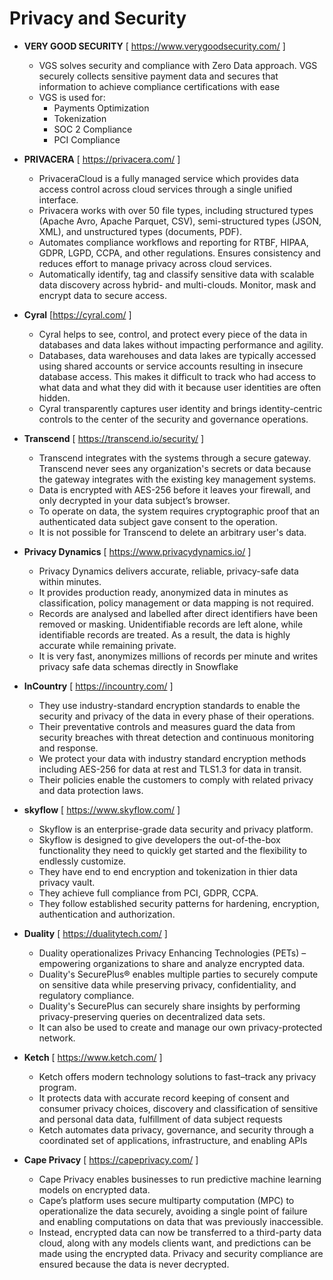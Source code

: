 # Privacy and Security

- **VERY GOOD SECURITY** [ <https://www.verygoodsecurity.com/> ]
  - VGS solves security and compliance with Zero Data approach. VGS securely collects sensitive payment data and secures that information to achieve compliance certifications with ease
  - VGS is used for:
    - Payments Optimization
    - Tokenization
    - SOC 2 Compliance
    - PCI Compliance

- **PRIVACERA** [ <https://privacera.com/> ]
  - PrivaceraCloud is a fully managed service which provides data access control across cloud services through a single unified interface.
  - Privacera works with over 50 file types, including structured types (Apache Avro, Apache Parquet, CSV), semi-structured types (JSON, XML), and unstructured types (documents, PDF).
  - Automates compliance workflows and reporting for RTBF, HIPAA, GDPR, LGPD, CCPA, and other regulations. Ensures consistency and reduces effort to manage privacy across cloud services.
  - Automatically identify, tag and classify sensitive data with scalable data discovery across hybrid- and multi-clouds. Monitor, mask and encrypt data to secure access.
  
- **Cyral** [<https://cyral.com/> ]
  - Cyral helps to see, control, and protect every piece of the data in databases and data lakes without impacting performance and agility.
  - Databases, data warehouses and data lakes are typically accessed using shared accounts or service accounts resulting in insecure database access. This makes it difficult to track who had access to what data and what they did with it because user identities are often hidden.
  - Cyral transparently captures user identity and brings identity-centric controls to the center of the security and governance operations.

- **Transcend** [ <https://transcend.io/security/> ]
  - Transcend integrates with the systems through a secure gateway. Transcend never sees any organization's secrets or data because the gateway integrates with the existing key management systems.
  - Data is encrypted with AES-256 before it leaves your firewall, and only decrypted in your data subject’s browser.
  - To operate on data, the system requires cryptographic proof that an authenticated data subject gave consent to the operation.
  - It is not possible for Transcend to delete an arbitrary user's data.

- **Privacy Dynamics** [ <https://www.privacydynamics.io/> ]
  - Privacy Dynamics delivers accurate, reliable, privacy-safe data within minutes.
  - It provides production ready, anonymized data in minutes as classification, policy management or data mapping is not required.
  - Records are analysed and labelled after direct identifiers have been removed or masking. Unidentifiable records are left alone, while identifiable records are treated. As a result, the data is highly accurate while remaining private.
  - It is very fast, anonymizes millions of records per minute and writes privacy safe data schemas directly in Snowflake

- **InCountry** [ <https://incountry.com/> ]
  - They use industry-standard encryption standards to enable the security and privacy of the data in every phase of their operations.
  - Their preventative controls and measures guard the data from security breaches with threat detection and continuous monitoring and response.
  - We protect your data with industry standard encryption methods including AES-256 for data at rest and TLS1.3 for data in transit.
  - Their policies enable the customers to comply with related privacy and data protection laws.

- **skyflow** [ <https://www.skyflow.com/> ]
  - Skyflow is an enterprise-grade data security and privacy platform.
  - Skyflow is designed to give developers the out-of-the-box functionality they need to quickly get started and the flexibility to endlessly customize.
  - They have end to end encryption and tokenization in thier data privacy vault.
  - They achieve full compliance from PCI, GDPR, CCPA.
  - They follow established security patterns for hardening, encryption, authentication and authorization.

- **Duality** [ <https://dualitytech.com/> ]
  - Duality operationalizes Privacy Enhancing Technologies (PETs) – empowering organizations to share and analyze encrypted data.
  - Duality's SecurePlus® enables multiple parties to securely compute on sensitive data while preserving privacy, confidentiality, and regulatory compliance.
  - Duality's SecurePlus can securely share insights by performing privacy-preserving queries on decentralized data sets.
  - It can also be used to create and manage our own privacy-protected network.

- **Ketch** [ <https://www.ketch.com/> ]
  - Ketch offers modern technology solutions to fast–track any privacy program.
  - It protects data with accurate record keeping of consent and consumer privacy choices, discovery and classification of sensitive and personal data data, fulfillment of data subject requests
  - Ketch automates data privacy, governance, and security through a coordinated set of applications, infrastructure, and enabling APIs

- **Cape Privacy** [ <https://capeprivacy.com/> ]
  - Cape Privacy enables businesses to run predictive machine learning models on encrypted data.
  - Cape’s platform uses secure multiparty computation (MPC) to operationalize the data securely, avoiding a single point of failure and enabling computations on data that was previously inaccessible.
  - Instead, encrypted data can now be transferred to a third-party data cloud, along with any models clients want, and predictions can be made using the encrypted data. Privacy and security compliance are ensured because the data is never decrypted.

